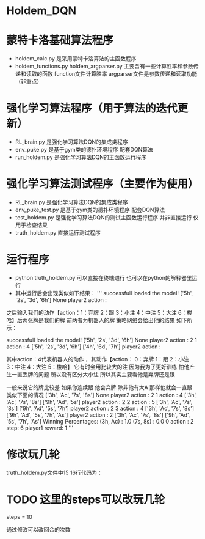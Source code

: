 # Holdem_DQN
# 蒙特卡洛基础算法程序
* holdem_calc.py 是采用蒙特卡洛算法的主函数程序
* holdem_functions.py holdem_argparser.py 主要含有一些计算胜率和参数传递和读取的函数 function文件计算胜率 argparser文件是参数传递和读取功能（非重点）


# 强化学习算法程序（用于算法的迭代更新）
* RL_brain.py 是强化学习算法DQN的集成类程序
* env_puke.py 是基于gym类的德扑环境程序 配套DQN算法
* run_holdem.py 是强化学习算法DQN的主函数运行程序

# 强化学习算法测试程序（主要作为使用）
* RL_brain.py 是强化学习算法DQN的集成类程序
* env_puke_test.py 是基于gym类的德扑环境程序 配套DQN算法
* test_holdem.py 是强化学习算法DQN的测试主函数运行程序 并非直接运行 仅用于检查结果
* truth_holdem.py 直接运行测试程序



# 运行程序
* python truth_holdem.py 可以直接在终端进行 也可以在python的解释器里运行
* 其中运行后会出现类似如下结果：
''' 
successfull loaded the model!
['5h', '2s', '3d', '6h'] None
player2 action :

之后输入我们的动作【action：1：弃牌 2：跟 3：小注 4：中注 5：大注 6：梭哈】后两张牌是我们的牌 前两者为机器人的牌
策略网络会给出他的结果 如下所示：

successfull loaded the model!
['5h', '2s', '3d', '6h'] None
player2 action : 2
1
action : 4
['5h', '2s', '3d', '6h'] ['4h', '6d', '7h']
player2 action :

其中action：4代表机器人的动作 ，其动作【action： 0：弃牌 1：跟 2：小注 3：中注 4：大注 5：梭哈】
它有时会用比较大的注 因为我为了更好训练 怕他产生一直丢牌的问题 所以没有区分大小注 所以其实主要看他是弃牌还是跟

一般来说它的牌比较差 如果你连续跟 他会弃牌 除非他有大A 那样他就会一直跟
类似下面的情况
['3h', 'Ac', '7s', '8s'] None
player2 action : 2
1
action : 4
['3h', 'Ac', '7s', '8s'] ['9h', 'Ad', '5s']
player2 action : 2
2
action : 5
['3h', 'Ac', '7s', '8s'] ['9h', 'Ad', '5s', '7h']
player2 action : 2
3
action : 4
['3h', 'Ac', '7s', '8s'] ['9h', 'Ad', '5s', '7h', 'As']
player2 action : 2
['3h', 'Ac', '7s', '8s'] ['9h', 'Ad', '5s', '7h', 'As']
Winning Percentages:
(3h, Ac) :  1.0
(7s, 8s) :  0.0
0
action : 2
step: 6 player1 reward: 1
'''

# 修改玩几轮
truth_holdem.py文件中15 16行代码为：
# TODO 这里的steps可以改玩几轮
steps = 10

通过修改可以改回合的次数
